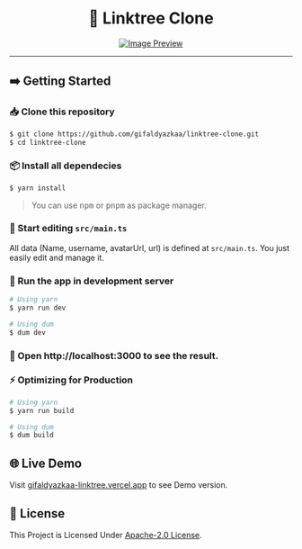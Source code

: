 <div align="center">

# 🔗 Linktree Clone

[![Image Preview](https://cdn.upload.systems/uploads/1YwwKBCK.png)](https://gifaldyazkaa-linktree.vercel.app)

</div>

<hr />

## ➡️ Getting Started

### 📥 Clone this repository

```sh
$ git clone https://github.com/gifaldyazkaa/linktree-clone.git
$ cd linktree-clone
```

### 📦 Install all dependecies

```sh
$ yarn install
```

> You can use <kbd>npm</kbd> or <kbd>pnpm</kbd> as package manager.

### 📝 Start editing `src/main.ts`

All data (Name, username, avatarUrl, url) is defined at `src/main.ts`. You just easily edit and manage it.

### 🏃 Run the app in development server

```sh
# Using yarn
$ yarn run dev

# Using dum
$ dum dev
```

### :tada: Open http://localhost:3000 to see the result.

### ⚡ Optimizing for Production

```sh
# Using yarn
$ yarn run build

# Using dum
$ dum build
```

## 🌐 Live Demo

Visit [gifaldyazkaa-linktree.vercel.app](https://gifaldyazkaa-linktree.vercel.app) to see Demo version.

## 📜 License

This Project is Licensed Under [Apache-2.0 License](./LICENSE).
